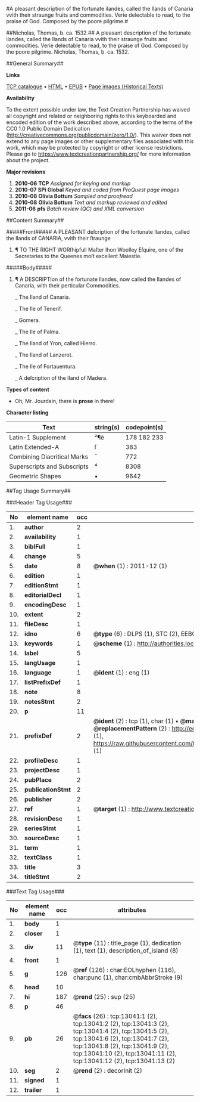 #A pleasant description of the fortunate ilandes, called the Ilands of Canaria vvith their straunge fruits and commodities. Verie delectable to read, to the praise of God. Composed by the poore pilgrime.#

##Nicholas, Thomas, b. ca. 1532.##
A pleasant description of the fortunate ilandes, called the Ilands of Canaria vvith their straunge fruits and commodities. Verie delectable to read, to the praise of God. Composed by the poore pilgrime.
Nicholas, Thomas, b. ca. 1532.

##General Summary##

**Links**

[TCP catalogue](http://www.ota.ox.ac.uk/tcp/)  • 
[HTML](http://tei.it.ox.ac.uk/tcp/Texts-HTML/free/A17/A17891.html)  • 
[EPUB](http://tei.it.ox.ac.uk/tcp/Texts-EPUB/free/A17/A17891.epub) • 
[Page images (Historical Texts)](https://historicaltexts.jisc.ac.uk/eebo-99847970e)

**Availability**

To the extent possible under law, the Text Creation Partnership has waived all copyright and related or neighboring rights to this keyboarded and encoded edition of the work described above, according to the terms of the CC0 1.0 Public Domain Dedication (http://creativecommons.org/publicdomain/zero/1.0/). This waiver does not extend to any page images or other supplementary files associated with this work, which may be protected by copyright or other license restrictions. Please go to https://www.textcreationpartnership.org/ for more information about the project.

**Major revisions**

1. __2010-06__ __TCP__ *Assigned for keying and markup*
1. __2010-07__ __SPi Global__ *Keyed and coded from ProQuest page images*
1. __2010-08__ __Olivia Bottum__ *Sampled and proofread*
1. __2010-08__ __Olivia Bottum__ *Text and markup reviewed and edited*
1. __2011-06__ __pfs__ *Batch review (QC) and XML conversion*

##Content Summary##

#####Front#####
A PLEASANT deſcription of the fortunate Ilandes, called the Ilands of CANARIA, vvith their ſtraunge 
1. ¶ TO THE RIGHT WORſhipfull Maſter Ihon Woolley Eſquire, one of the Secretaries to the Queenes moſt excellent Maiestie.

#####Body#####

1. ¶ A DESCRIPTIon of the fortunate Ilandes, now called the Ilandes of Canaria, with their perticular Commodities.

    _ The Iland of Canaria.

    _ The Ile of Tenerif.

    _ Gomera.

    _ The Ile of Palma.

    _ The Iland of Yron, called Hierro.

    _ The Iland of Lanzerot.

    _ The Ile of Fortauentura.

    _ A deſcription of the Iland of Madera.

**Types of content**

  * Oh, Mr. Jourdain, there is **prose** in there!

**Character listing**


|Text|string(s)|codepoint(s)|
|---|---|---|
|Latin-1 Supplement|²¶é|178 182 233|
|Latin Extended-A|ſ|383|
|Combining             Diacritical Marks|̄|772|
|Superscripts             and Subscripts|⁴|8308|
|Geometric Shapes|▪|9642|

##Tag Usage Summary##

###Header Tag Usage###

|No|element name|occ|attributes|
|---|---|---|---|
|1.|__author__|2||
|2.|__availability__|1||
|3.|__biblFull__|1||
|4.|__change__|5||
|5.|__date__|8| @__when__ (1) : 2011-12 (1)|
|6.|__edition__|1||
|7.|__editionStmt__|1||
|8.|__editorialDecl__|1||
|9.|__encodingDesc__|1||
|10.|__extent__|2||
|11.|__fileDesc__|1||
|12.|__idno__|6| @__type__ (6) : DLPS (1), STC (2), EEBO-CITATION (1), PROQUEST (1), VID (1)|
|13.|__keywords__|1| @__scheme__ (1) : http://authorities.loc.gov/ (1)|
|14.|__label__|5||
|15.|__langUsage__|1||
|16.|__language__|1| @__ident__ (1) : eng (1)|
|17.|__listPrefixDef__|1||
|18.|__note__|8||
|19.|__notesStmt__|2||
|20.|__p__|11||
|21.|__prefixDef__|2| @__ident__ (2) : tcp (1), char (1)  •  @__matchPattern__ (2) : ([0-9\-]+):([0-9IVX]+) (1), (.+) (1)  •  @__replacementPattern__ (2) : http://eebo.chadwyck.com/downloadtiff?vid=$1&page=$2 (1), https://raw.githubusercontent.com/textcreationpartnership/Texts/master/tcpchars.xml#$1 (1)|
|22.|__profileDesc__|1||
|23.|__projectDesc__|1||
|24.|__pubPlace__|2||
|25.|__publicationStmt__|2||
|26.|__publisher__|2||
|27.|__ref__|1| @__target__ (1) : http://www.textcreationpartnership.org/docs/. (1)|
|28.|__revisionDesc__|1||
|29.|__seriesStmt__|1||
|30.|__sourceDesc__|1||
|31.|__term__|1||
|32.|__textClass__|1||
|33.|__title__|3||
|34.|__titleStmt__|2||


###Text Tag Usage###

|No|element name|occ|attributes|
|---|---|---|---|
|1.|__body__|1||
|2.|__closer__|1||
|3.|__div__|11| @__type__ (11) : title_page (1), dedication (1), text (1), description_of_island (8)|
|4.|__front__|1||
|5.|__g__|126| @__ref__ (126) : char:EOLhyphen (116), char:punc (1), char:cmbAbbrStroke (9)|
|6.|__head__|10||
|7.|__hi__|187| @__rend__ (25) : sup (25)|
|8.|__p__|46||
|9.|__pb__|26| @__facs__ (26) : tcp:13041:1 (2), tcp:13041:2 (2), tcp:13041:3 (2), tcp:13041:4 (2), tcp:13041:5 (2), tcp:13041:6 (2), tcp:13041:7 (2), tcp:13041:8 (2), tcp:13041:9 (2), tcp:13041:10 (2), tcp:13041:11 (2), tcp:13041:12 (2), tcp:13041:13 (2)|
|10.|__seg__|2| @__rend__ (2) : decorInit (2)|
|11.|__signed__|1||
|12.|__trailer__|1||
